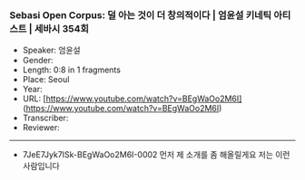 ### Sebasi Open Corpus: 덜 아는 것이 더 창의적이다 | 엄윤설 키네틱 아티스트 | 세바시 354회

- Speaker: 엄윤설
- Gender: 
- Length: 0:8 in 1 fragments
- Place: Seoul
- Year: 
- URL: [https://www.youtube.com/watch?v=BEgWaOo2M6I] (https://www.youtube.com/watch?v=BEgWaOo2M6I)
- Transcriber: 
- Reviewer: 

---

- 7JeE7Jyk7ISk-BEgWaOo2M6I-0002 먼저 제 소개를 좀 해올릴게요 저는 이런 사람입니다
